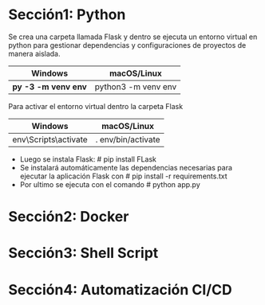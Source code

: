 # Sección1: Python

Se crea una carpeta llamada Flask y dentro se ejecuta un entorno virtual en python para gestionar dependencias y configuraciones de proyectos de manera aislada.

Windows             |  macOS/Linux
:-------------------------:|:-------------------------:
**py -3 -m venv env**   |  python3 -m venv env


Para activar el entorno virtual dentro la carpeta Flask

Windows             |  macOS/Linux
:-------------------------:|:-------------------------:
env\Scripts\activate   |  . env/bin/activate



- Luego se instala Flask: # pip install FLask
- Se instalará automáticamente las dependencias necesarias para ejecutar la aplicación Flask con # pip install -r requirements.txt
- Por ultimo se ejecuta con el comando # python app.py  



# Sección2: Docker

# Sección3: Shell Script

# Sección4: Automatización CI/CD

